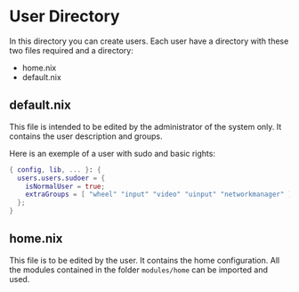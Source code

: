 # User Directory
In this directory you can create users.
Each user have a directory with these two files required and a directory:
- home.nix 
- default.nix

## default.nix
This file is intended to be edited by the administrator of the system only. It contains the user description and groups.

Here is an exemple of a user with sudo and basic rights: 
```nix
{ config, lib, ... }: {
  users.users.sudoer = {
    isNormalUser = true;
    extraGroups = [ "wheel" "input" "video" "uinput" "networkmanager" ];
  };
}
```

## home.nix
This file is to be edited by the user. It contains the home configuration.
All the modules contained in the folder `modules/home` can be imported and used.
